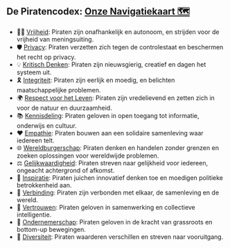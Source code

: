## De Piratencodex: [Onze Navigatiekaart 🗺️](Piratencodex.md)

- 🏴‍☠️ [Vrijheid](Docs/PiratenCodex/Vrijheid.md): Piraten zijn onafhankelijk en autonoom, en strijden voor de vrijheid van meningsuiting.
- 🛡️ [Privacy](Docs/PiratenCodex/Privacy.md): Piraten verzetten zich tegen de controlestaat en beschermen het recht op privacy.
- 💡 [Kritisch Denken](Docs/PiratenCodex/KritischDenken.md): Piraten zijn nieuwsgierig, creatief en dagen het systeem uit.
- 🎗️ [Integriteit](Docs/PiratenCodex/Integriteit.md): Piraten zijn eerlijk en moedig, en belichten maatschappelijke problemen.
- 🌍 [Respect voor het Leven](Docs/PiratenCodex/RespectVoorHetLeven.md): Piraten zijn vredelievend en zetten zich in voor de natuur en duurzaamheid.
- 📚 [Kennisdeling](Docs/PiratenCodex/Kennisdeling.md): Piraten geloven in open toegang tot informatie, onderwijs en cultuur.
- ❤️ [Empathie](Docs/PiratenCodex/Empathie.md): Piraten bouwen aan een solidaire samenleving waar iedereen telt.
- 🌐 [Wereldburgerschap](Docs/PiratenCodex/Wereldburgerschap.md): Piraten denken en handelen zonder grenzen en zoeken oplossingen voor wereldwijde problemen.
- ⚖️ [Gelijkwaardigheid](Docs/PiratenCodex/Gelijkwaardigheid.md): Piraten streven naar gelijkheid voor iedereen, ongeacht achtergrond of afkomst.
- 🎉 [Inspiratie](Docs/PiratenCodex/Inspiratie.md): Piraten juichen innovatief denken toe en moedigen politieke betrokkenheid aan.
- 🤝 [Verbinding](Docs/PiratenCodex/Verbinding.md): Piraten zijn verbonden met elkaar, de samenleving en de wereld.
- 🤲 [Vertrouwen](Docs/PiratenCodex/Vertrouwen.md): Piraten geloven in samenwerking en collectieve intelligentie.
- 🌱 [Ondernemerschap](Docs/PiratenCodex/Ondernemerschap.md): Piraten geloven in de kracht van grassroots en bottom-up bewegingen.
- 🌈 [Diversiteit](Docs/PiratenCodex/Diversiteit.md): Piraten waarderen verschillen en streven naar vooruitgang.
